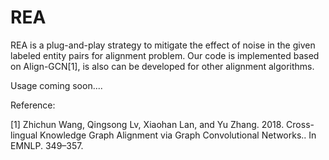 # REA

REA is a plug-and-play strategy to mitigate the effect of noise in the given labeled entity pairs for alignment problem. Our code is implemented based on Align-GCN[1], is also can be developed for other alignment algorithms.

Usage coming soon....

Reference:

[1] Zhichun Wang, Qingsong Lv, Xiaohan Lan, and Yu Zhang. 2018. Cross-lingual Knowledge Graph Alignment via Graph Convolutional Networks.. In EMNLP.
349–357.
